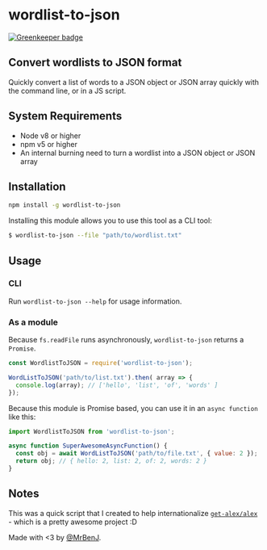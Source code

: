 wordlist-to-json
================

[![Greenkeeper badge](https://badges.greenkeeper.io/MrBenJ/wordlist-to-json.svg)](https://greenkeeper.io/)

## Convert wordlists to JSON format

Quickly convert a list of words to a JSON object or JSON array quickly with the command line, or in a JS script.

## System Requirements

* Node v8 or higher
* npm v5 or higher
* An internal burning need to turn a wordlist into a JSON object or JSON array

## Installation

```sh
npm install -g wordlist-to-json
```

Installing this module allows you to use this tool as a CLI tool:
```sh
$ wordlist-to-json --file "path/to/wordlist.txt"
```

## Usage

### CLI
Run `wordlist-to-json --help` for usage information.

### As a module

Because `fs.readFile` runs asynchronously, `wordlist-to-json` returns a `Promise`.

```js
const WordlistToJSON = require('wordlist-to-json');

WordListToJSON('path/to/list.txt').then( array => {
  console.log(array); // ['hello', 'list', 'of', 'words' ]
});

```

Because this module is Promise based, you can use it in an `async function` like this:
```js
import WordlistToJSON from 'wordlist-to-json';

async function SuperAwesomeAsyncFunction() {
  const obj = await WordListToJSON('path/to/file.txt', { value: 2 });
  return obj; // { hello: 2, list: 2, of: 2, words: 2 }
}

```
## Notes

This was a quick script that I created to help internationalize [`get-alex/alex`](https://www.github.com/get-alex/alex) - which is a pretty awesome project :D

Made with <3 by [@MrBenJ](https://www.github.com/MrBenJ).

